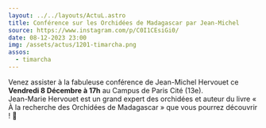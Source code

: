 ```yaml
---
layout: ../../layouts/ActuL.astro
title: Conférence sur les Orchidées de Madagascar par Jean-Michel
source: https://www.instagram.com/p/C0I1CEsiGi0/
date: 08-12-2023 23:00
img: /assets/actus/1201-timarcha.png
assos:
  - timarcha
---
```


Venez assister à la fabuleuse conférence de Jean-Michel Hervouet ce __Vendredi 8 Décembre à 17h__ au Campus de Paris Cité (13e).  
Jean-Marie Hervouet est un grand expert des orchidées et auteur du livre « À la recherche des Orchidées de Madagascar » que vous pourrez découvrir ! 🌺